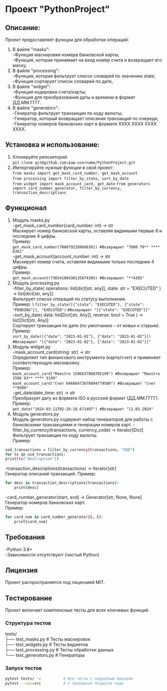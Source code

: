 # Проект "PythonProject"

## Описание:

Проект предоставляет функции для обработки операций:
1. В файле "masks":\
-Функция маскировки номера банковской карты;\
-Функция, которая принимает на вход номер счета и возвращает его маску,
2. В файле "processing":\
-Функция, которая фильтрует список словарей по значению state;\
-Функция сортирует список словарей по дате,
3. В файле "widget":\
-Функция кодировки счета/карты;\
-Функция для преобразования даты и времени в формат ДД.ММ.ГГГГ.
4. В файле "generators":\
-Генератор фильтрует транзакции по коду валюты;\
-Генератор, который возвращает описания транзакций по очереди;\
-Генератор номеров банковских карт в формате XXXX XXXX XXXX XXXX.


## Установка и использование:
1. Клонируйте репозиторий:\
```git clone git@github.com:ваш-username/PythonProject.git```
2. Импортируйте нужные функции в свой проект:\
```from masks import get_mask_card_number, get_mask_account```\
```from processing import filter_by_state, sort_by_date```\
```from widget import mask_account_card, get_date```
```from generators import card_number_generator, filter_by_currency, transaction_descriptions```


## Функционал

1. Модуль masks.py \
-get_mask_card_number(card_number: int) -> str \
Маскирует номер банковской карты, оставляя видимыми первые 6 и последние 4 цифры.\
Пример: \
```get_mask_card_number(7000792289606361) #Возвращает "7000 79** **** 6361"```\
-get_mask_account(account_number: int) -> str \
Маскирует номер счета, оставляя видимыми только последние 4 цифры.\
Пример: \
```get_mask_account(73654108430135874305) #Возвращает "**4305"```
2. Модуль processing.py\
-filter_by_state(
        operations: list[dict[str, any]],
        state: str = "EXECUTED"
) -> list[dict[str, any]]: \
Фильтрует список операций по статусу выполнения. \
Пример: \ 
```filter_by_state([{"state": "EXECUTED"}, {"state": "PENDING"}], "EXECUTED")```
```#Возвращает "[{"state": "EXECUTED"}]"```\
-sort_by_date(
    data: list[Dict[str, Any]],
    reverse: bool = True
) -> list[Dict[str, Any]] \
Сортирует транзакции по дате (по умолчанию - от новых к старым). \
Пример: \
```sort_by_date([{"date": "2023-01-01"}, {"date": "2023-01-02"}])```
```#Возвращает "[{"date": "2023-01-02"}, {"date": "2023-01-01"}]"```
3. Модуль widget.py \
-mask_account_card(string: str) -> str \
Определяет тип финансового инструмента (карта/счет) и применяет соответствующую маскировку. \
Пример: \
```mask_account_card("Maestro 1596837868705199") #Возвращает "Maestro 1596 83** **** 5199" ``` \
```mask_account_card("Счет 64686473678894779589") #Возвращает "Счет **9589"``` \
-get_date(date_time: str) -> str \
Преобразует дату из формата ISO в русский формат (ДД.ММ.ГГГГ). \
Пример: \
```get_date("2024-03-11T02:26:18.671407") #Возвращает "11.03.2024"```
4. Модуль generators.py \
Модуль generators.py содержит набор генераторов для работы с банковскими транзакциями и генерации номеров карт.
-filter_by_currency(transactions, currency_code) -> Iterator[Dict] \
Фильтрует транзакции по коду валюты. \
Пример: 
```bash
usd_transactions = filter_by_currency(transactions, "USD") 
for tx in usd_transactions:
print(tx["description"]) 
```
-transaction_descriptions(transactions) -> Iterator[str] \
Генератор описаний транзакций.
Пример: 
```bash
for desc in transaction_descriptions(transactions):
    print(desc)
```
-card_number_generator(start, end) -> Generator[str, None, None] \
Генератор номеров банковских карт. \
Пример: 
```bash
for card_num in card_number_generator(1, 5):
    print(card_num)
```

## Требования
-Python 3.8+ \
-Зависимости отсутствуют (чистый Python)

## Лицензия
Проект распространяется под лицензией MIT.

##  Тестирование

Проект включает комплексные тесты для всех ключевых функций. 

### Структура тестов
tests/ \
├── test_masks.py # Тесты маскировок \
├── test_widgets.py # Тесты виджетов \
├── test_processing.py # Тесты обработки данных \
└── test_generators.py # Генераторы 

### Запуск тестов

```bash
pytest tests/ -v          # Все тесты с подробным выводом
pytest --cov=src          # С проверкой покрытия кода
```

